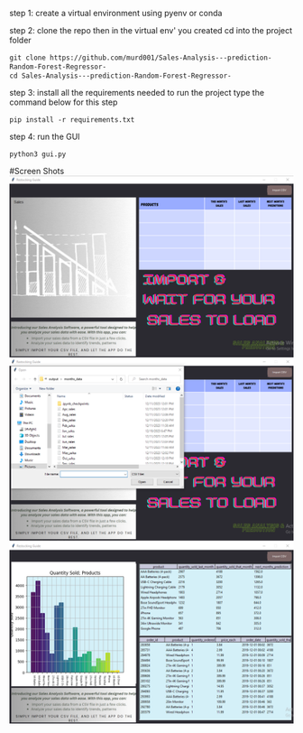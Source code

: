 step 1: create a virtual environment using pyenv or conda

step 2: clone the repo then in the virtual env' you created cd into the project folder

    git clone https://github.com/murd001/Sales-Analysis---prediction-Random-Forest-Regressor-
    cd Sales-Analysis---prediction-Random-Forest-Regressor-

step 3: install all the requirements needed to run the project
    type the command below for this step
    
    pip install -r requirements.txt

step 4: run the GUI

    python3 gui.py

    
#Screen Shots
<img src = "sales-predictor-ScreenShots/scSht1.png">
<img src = "sales-predictor-ScreenShots/scSht2.png">
<img src = "sales-predictor-ScreenShots/scSht3.png">
